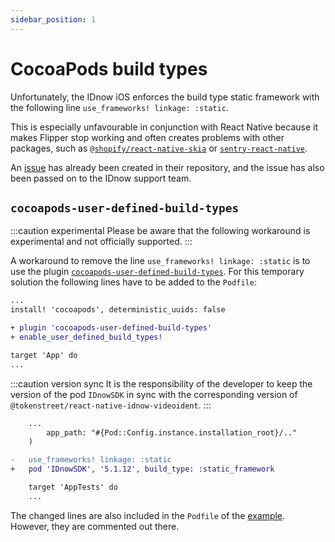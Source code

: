 ```yaml
---
sidebar_position: 1
---
```


# CocoaPods build types

Unfortunately, the IDnow iOS enforces the build type static framework with the following line `use_frameworks! linkage: :static`.

This is especially unfavourable in conjunction with React Native because it makes Flipper stop working and often creates problems with other packages,
such as [`@shopify/react-native-skia`](https://github.com/Shopify/react-native-skia/issues/652) or [`sentry-react-native`](https://github.com/getsentry/sentry-react-native/issues/2353).

An [issue](https://github.com/idnow/de.idnow.ios/issues/119) has already been created in their repository, and the issue has also been passed on to the IDnow support team.

## `cocoapods-user-defined-build-types`

:::caution experimental
Please be aware that the following workaround is experimental and not officially supported.
:::

A workaround to remove the line `use_frameworks! linkage: :static` is to use the plugin [`cocoapods-user-defined-build-types`](https://github.com/joncardasis/cocoapods-user-defined-build-types).
For this temporary solution the following lines have to be added to the `Podfile`:

```diff
...
install! 'cocoapods', deterministic_uuids: false

+ plugin 'cocoapods-user-defined-build-types'
+ enable_user_defined_build_types!

target 'App' do
...
```

:::caution version sync
It is the responsibility of the developer to keep the version of the pod `IDnowSDK` in sync with the corresponding version of `@tokenstreet/react-native-idnow-videoident`.
:::

```diff
    ...
        app_path: "#{Pod::Config.instance.installation_root}/.."
    )

-   use_frameworks! linkage: :static
+   pod 'IDnowSDK', '5.1.12', build_type: :static_framework

    target 'AppTests' do
    ...
```

The changed lines are also included in the `Podfile` of the [example](https://github.com/tokenstreet-tech/react-native-idnow-videoident/blob/main/example/ios/Podfile).
However, they are commented out there.
